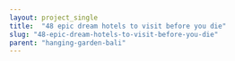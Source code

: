 ```yaml
---
layout: project_single
title:  "48 epic dream hotels to visit before you die"
slug: "48-epic-dream-hotels-to-visit-before-you-die"
parent: "hanging-garden-bali"
---
```

 